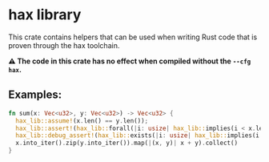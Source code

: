 # hax library

This crate contains helpers that can be used when writing Rust code that is proven
through the hax toolchain.

**⚠️ The code in this crate has no effect when compiled without the `--cfg hax`.**

## Examples:

```rust
fn sum(x: Vec<u32>, y: Vec<u32>) -> Vec<u32> {
  hax_lib::assume!(x.len() == y.len());
  hax_lib::assert!(hax_lib::forall(|i: usize| hax_lib::implies(i < x.len(), || x[i] < 4242)));
  hax_lib::debug_assert!(hax_lib::exists(|i: usize| hax_lib::implies(i < x.len(), || x[i] > 123)));
  x.into_iter().zip(y.into_iter()).map(|(x, y)| x + y).collect()
}
```
